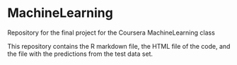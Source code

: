 # MachineLearning
Repository for the final project for the Coursera MachineLearning class

This repository contains the R markdown file, the HTML file of the code, and the file with the predictions from the test data set.

